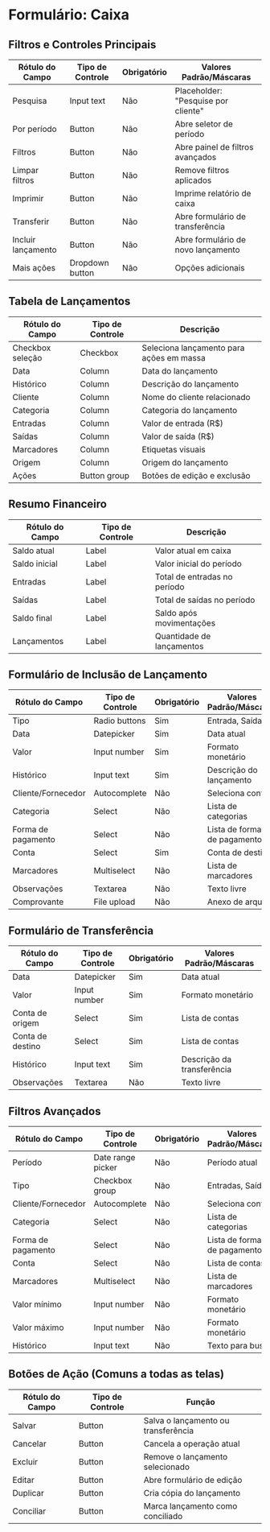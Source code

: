 # Formulário: Caixa

## Filtros e Controles Principais

| Rótulo do Campo | Tipo de Controle | Obrigatório | Valores Padrão/Máscaras |
|-----------------|------------------|-------------|-------------------------|
| Pesquisa | Input text | Não | Placeholder: "Pesquise por cliente" |
| Por período | Button | Não | Abre seletor de período |
| Filtros | Button | Não | Abre painel de filtros avançados |
| Limpar filtros | Button | Não | Remove filtros aplicados |
| Imprimir | Button | Não | Imprime relatório de caixa |
| Transferir | Button | Não | Abre formulário de transferência |
| Incluir lançamento | Button | Não | Abre formulário de novo lançamento |
| Mais ações | Dropdown button | Não | Opções adicionais |

## Tabela de Lançamentos

| Rótulo do Campo | Tipo de Controle | Descrição |
|-----------------|------------------|-----------|
| Checkbox seleção | Checkbox | Seleciona lançamento para ações em massa |
| Data | Column | Data do lançamento |
| Histórico | Column | Descrição do lançamento |
| Cliente | Column | Nome do cliente relacionado |
| Categoria | Column | Categoria do lançamento |
| Entradas | Column | Valor de entrada (R$) |
| Saídas | Column | Valor de saída (R$) |
| Marcadores | Column | Etiquetas visuais |
| Origem | Column | Origem do lançamento |
| Ações | Button group | Botões de edição e exclusão |

## Resumo Financeiro

| Rótulo do Campo | Tipo de Controle | Descrição |
|-----------------|------------------|-----------|
| Saldo atual | Label | Valor atual em caixa |
| Saldo inicial | Label | Valor inicial do período |
| Entradas | Label | Total de entradas no período |
| Saídas | Label | Total de saídas no período |
| Saldo final | Label | Saldo após movimentações |
| Lançamentos | Label | Quantidade de lançamentos |

## Formulário de Inclusão de Lançamento

| Rótulo do Campo | Tipo de Controle | Obrigatório | Valores Padrão/Máscaras |
|-----------------|------------------|-------------|-------------------------|
| Tipo | Radio buttons | Sim | Entrada, Saída |
| Data | Datepicker | Sim | Data atual |
| Valor | Input number | Sim | Formato monetário |
| Histórico | Input text | Sim | Descrição do lançamento |
| Cliente/Fornecedor | Autocomplete | Não | Seleciona contato |
| Categoria | Select | Não | Lista de categorias |
| Forma de pagamento | Select | Não | Lista de formas de pagamento |
| Conta | Select | Sim | Conta de destino |
| Marcadores | Multiselect | Não | Lista de marcadores |
| Observações | Textarea | Não | Texto livre |
| Comprovante | File upload | Não | Anexo de arquivo |

## Formulário de Transferência

| Rótulo do Campo | Tipo de Controle | Obrigatório | Valores Padrão/Máscaras |
|-----------------|------------------|-------------|-------------------------|
| Data | Datepicker | Sim | Data atual |
| Valor | Input number | Sim | Formato monetário |
| Conta de origem | Select | Sim | Lista de contas |
| Conta de destino | Select | Sim | Lista de contas |
| Histórico | Input text | Sim | Descrição da transferência |
| Observações | Textarea | Não | Texto livre |

## Filtros Avançados

| Rótulo do Campo | Tipo de Controle | Obrigatório | Valores Padrão/Máscaras |
|-----------------|------------------|-------------|-------------------------|
| Período | Date range picker | Não | Período atual |
| Tipo | Checkbox group | Não | Entradas, Saídas |
| Cliente/Fornecedor | Autocomplete | Não | Seleciona contato |
| Categoria | Select | Não | Lista de categorias |
| Forma de pagamento | Select | Não | Lista de formas de pagamento |
| Conta | Select | Não | Lista de contas |
| Marcadores | Multiselect | Não | Lista de marcadores |
| Valor mínimo | Input number | Não | Formato monetário |
| Valor máximo | Input number | Não | Formato monetário |
| Histórico | Input text | Não | Texto para busca |

## Botões de Ação (Comuns a todas as telas)

| Rótulo do Campo | Tipo de Controle | Função |
|-----------------|------------------|--------|
| Salvar | Button | Salva o lançamento ou transferência |
| Cancelar | Button | Cancela a operação atual |
| Excluir | Button | Remove o lançamento selecionado |
| Editar | Button | Abre formulário de edição |
| Duplicar | Button | Cria cópia do lançamento |
| Conciliar | Button | Marca lançamento como conciliado |
